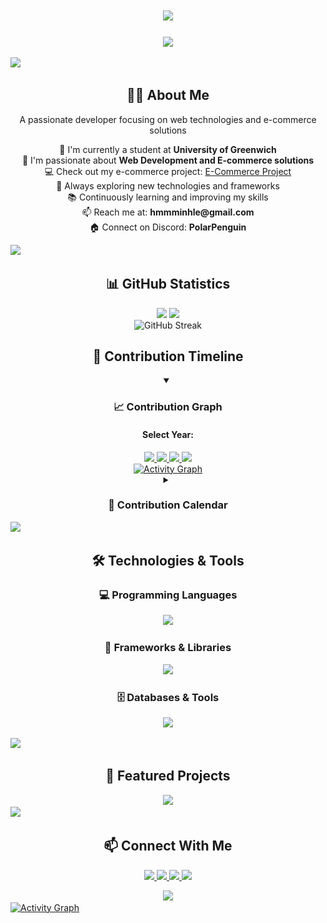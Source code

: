 <!-- Animated greeting -->
<h1 align="center">
  <a href="https://git.io/typing-svg">
    <img src="https://readme-typing-svg.herokuapp.com/?lines=Hello,+World!;I'm+Lê+Thanh+Minh;Welcome+to+my+GitHub!&center=true&size=30&color=58a6ff">
  </a>
</h1>

<!-- Profile views counter -->
<p align="center">
  <img src="https://komarev.com/ghpvc/?username=SagitaKDX&color=blue&style=flat-square&label=Profile+Views">
</p>

<!-- Horizontal divider -->
<img src="https://user-images.githubusercontent.com/73097560/115834477-dbab4500-a447-11eb-908a-139a6edaec5c.gif">

<!-- About Me Section -->
<h2 align="center">👨‍💻 About Me</h2>

<p align="center">
  A passionate developer focusing on web technologies and e-commerce solutions
</p>

<!-- Bullet points -->
<div align="center">
  <p>
    🔭 I'm currently a student at <b>University of Greenwich</b><br>
    🌱 I'm passionate about <b>Web Development and E-commerce solutions</b><br>
    💻 Check out my e-commerce project: <a href="https://github.com/SagitaKDX/E-comerce_Project">E-Commerce Project</a><br>
    🚀 Always exploring new technologies and frameworks<br>
    📚 Continuously learning and improving my skills<br>
    📫 Reach me at: <b>hmmminhle@gmail.com</b><br>
    🏠 Connect on Discord: <b>PolarPenguin</b>
  </p>
</div>

<!-- Horizontal divider -->
<img src="https://user-images.githubusercontent.com/73097560/115834477-dbab4500-a447-11eb-908a-139a6edaec5c.gif">

<!-- GitHub Stats Section -->
<h2 align="center">📊 GitHub Statistics</h2>

<div align="center">
  <!-- GitHub Stats Card -->
  <img height="180em" src="https://github-readme-stats.vercel.app/api?username=SagitaKDX&theme=tokyonight&show_icons=true&count_private=true" />
  
  <!-- Top Languages Card -->
  <img height="180em" src="https://github-readme-stats.vercel.app/api/top-langs/?username=SagitaKDX&theme=tokyonight&layout=compact&langs_count=8" />
</div>

<!-- GitHub Streak Stats -->
<div align="center">
  <img src="https://github-readme-streak-stats.herokuapp.com/?user=SagitaKDX&theme=tokyonight" alt="GitHub Streak" />
</div>

<!-- Yearly Contributions Section -->
<h2 align="center">📅 Contribution Timeline</h2>

<!-- Yearly contribution navigator -->
<div align="center">
  <details open>
    <summary><h3>📈 Contribution Graph</h3></summary>
    <div align="center">
      <h4>Select Year:</h4>
      <a href="https://github-readme-activity-graph.vercel.app/graph?username=SagitaKDX&theme=tokyo-night&hide_border=true&area=true&custom_title=Contributions%20in%202024">
        <img src="https://img.shields.io/badge/2024-58a6ff?style=for-the-badge"/>
      </a>
      <a href="https://github-readme-activity-graph.vercel.app/graph?username=SagitaKDX&theme=tokyo-night&hide_border=true&area=true&custom_title=Contributions%20in%202023">
        <img src="https://img.shields.io/badge/2023-58a6ff?style=for-the-badge"/>
      </a>
      <a href="https://github-readme-activity-graph.vercel.app/graph?username=SagitaKDX&theme=tokyo-night&hide_border=true&area=true&custom_title=Contributions%20in%202022">
        <img src="https://img.shields.io/badge/2022-58a6ff?style=for-the-badge"/>
      </a>
      <a href="https://github-readme-activity-graph.vercel.app/graph?username=SagitaKDX&theme=tokyo-night&hide_border=true&area=true&custom_title=Contributions%20in%202021">
        <img src="https://img.shields.io/badge/2021-58a6ff?style=for-the-badge"/>
      </a>
    </div>
    <!-- Default contribution graph (current year) -->
    <a href="https://github.com/ashutosh00710/github-readme-activity-graph">
      <img alt="Activity Graph" src="https://github-readme-activity-graph.vercel.app/graph?username=SagitaKDX&theme=tokyo-night&hide_border=true&area=true&custom_title=Contributions%20in%202024" />
    </a>
  </details>

  <!-- Contribution calendar -->
  <details>
    <summary><h3>📆 Contribution Calendar</h3></summary>
    <img src="https://github.com/SagitaKDX/SagitaKDX/blob/output/github-contribution-grid-snake-dark.svg" alt="Contribution Calendar" />
  </details>
</div>

<!-- Horizontal divider -->
<img src="https://user-images.githubusercontent.com/73097560/115834477-dbab4500-a447-11eb-908a-139a6edaec5c.gif">

<!-- Tech Stack Section -->
<h2 align="center">🛠️ Technologies & Tools</h2>

<div align="center">
  <!-- Programming Languages -->
  <h3>💻 Programming Languages</h3>
  <p>
    <img src="https://skillicons.dev/icons?i=python,js,html,css" />
  </p>
  
  <!-- Frameworks & Libraries -->
  <h3>🧰 Frameworks & Libraries</h3>
  <p>
    <img src="https://skillicons.dev/icons?i=django,bootstrap,react,jquery" />
  </p>
  
  <!-- Databases & Tools -->
  <h3>🗄️ Databases & Tools</h3>
  <p>
    <img src="https://skillicons.dev/icons?i=mysql,git,github,vscode" />
  </p>
</div>

<!-- Horizontal divider -->
<img src="https://user-images.githubusercontent.com/73097560/115834477-dbab4500-a447-11eb-908a-139a6edaec5c.gif">

<!-- Projects Section -->
<h2 align="center">🚀 Featured Projects</h2>

<div align="center">
  <a href="https://github.com/SagitaKDX/E-comerce_Project">
    <img src="https://github-readme-stats.vercel.app/api/pin/?username=SagitaKDX&repo=E-comerce_Project&theme=tokyonight" />
  </a>
</div>

<!-- Horizontal divider -->
<img src="https://user-images.githubusercontent.com/73097560/115834477-dbab4500-a447-11eb-908a-139a6edaec5c.gif">

<!-- Connect Section -->
<h2 align="center">📫 Connect With Me</h2>

<p align="center">
  <a href="mailto:hmmminhle@gmail.com">
    <img src="https://img.shields.io/badge/Email-D14836?style=for-the-badge&logo=gmail&logoColor=white"/>
  </a>
  <a href="https://github.com/SagitaKDX">
    <img src="https://img.shields.io/badge/GitHub-100000?style=for-the-badge&logo=github&logoColor=white"/>
  </a>
  <a href="https://www.linkedin.com/in/LeThanhMinh/">
    <img src="https://img.shields.io/badge/LinkedIn-0077B5?style=for-the-badge&logo=linkedin&logoColor=white"/>
  </a>
  <a href="https://discord.com/users/620605881704251403">
    <img src="https://img.shields.io/badge/Discord-7289DA?style=for-the-badge&logo=discord&logoColor=white"/>
  </a>
</p>

<!-- Footer quote -->
<div align="center">
  <img src="https://quotes-github-readme.vercel.app/api?type=horizontal&theme=tokyonight" />
</div>

<!-- GitHub Activity Graph -->
<a href="https://github.com/ashutosh00710/github-readme-activity-graph">
  <img alt="Activity Graph" src="https://github-readme-activity-graph.vercel.app/graph?username=SagitaKDX&theme=tokyo-night&hide_border=true" />
</a> 
